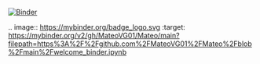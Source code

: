 [![Binder](https://mybinder.org/badge_logo.svg)](https://mybinder.org/v2/gh/MateoVG01/Mateo/main?filepath=https%3A%2F%2Fgithub.com%2FMateoVG01%2FMateo%2Fblob%2Fmain%2Fwelcome_binder.ipynb)

.. image:: https://mybinder.org/badge_logo.svg
 :target: https://mybinder.org/v2/gh/MateoVG01/Mateo/main?filepath=https%3A%2F%2Fgithub.com%2FMateoVG01%2FMateo%2Fblob%2Fmain%2Fwelcome_binder.ipynb
